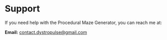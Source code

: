 # Support

If you need help with the Procedural Maze Generator, you can reach me at:

**Email:** contact.dystropulse@gmail.com 
